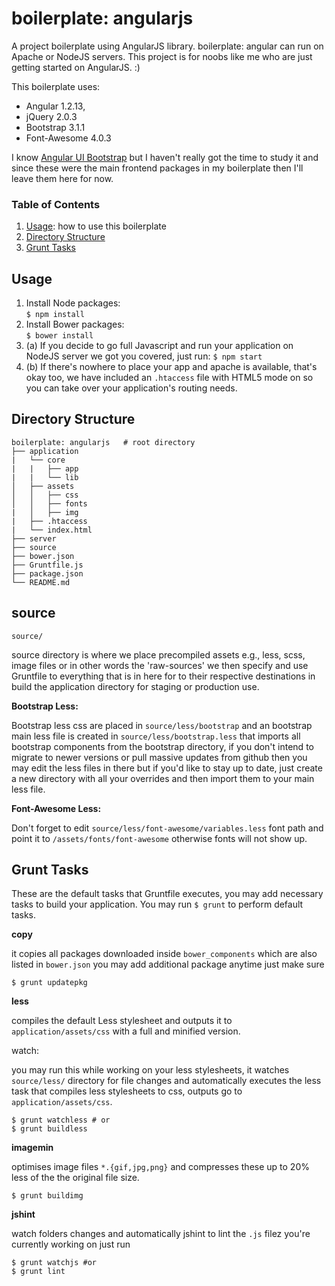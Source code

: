 boilerplate: angularjs
======================

A project boilerplate using AngularJS library. boilerplate: angular can run on 
Apache or NodeJS servers. This project is for noobs like me who are just getting
started on AngularJS. :)

This boilerplate uses:

- Angular 1.2.13,
- jQuery 2.0.3
- Bootstrap 3.1.1
- Font-Awesome 4.0.3

I know [Angular UI Bootstrap](http://angular-ui.github.io/bootstrap/) but I
haven't really got the time to study it and since these were the main frontend
packages in my boilerplate then I'll leave them here for now.


### Table of Contents

1. [Usage](#usage): how to use this boilerplate
2. [Directory Structure](#directory-structure)
3. [Grunt Tasks](#grunt-tasks)

Usage
-----

1. Install Node packages:   
   `$ npm install`
2. Install Bower packages:   
  `$ bower install`
3. (a) If you decide to go full Javascript and run your application on NodeJS server
       we got you covered, just run: `$ npm start`
4. (b) If there's nowhere to place your app and apache is available, that's
       okay too, we have included an `.htaccess` file with HTML5 mode on so you
       can take over your application's routing needs.

Directory Structure
-------------------

``` shell
boilerplate: angularjs   # root directory
├── application
|   └── core
|   |   ├── app
|   |   └── lib
│   ├── assets
│   │   ├── css
│   │   ├── fonts
|   │   ├── img
|   ├── .htaccess
|   └── index.html
├── server
├── source
├── bower.json
├── Gruntfile.js
├── package.json
└── README.md
```

source 
------

`source/`

source directory is where we place precompiled assets e.g., less, scss, image
files or in other words the  'raw-sources' we then specify and use Gruntfile to
everything that is in here for to their respective destinations in build the
application directory for staging or production use.

**Bootstrap Less:**

Bootstrap less css are placed in `source/less/bootstrap` and an bootstrap main
less file is created in `source/less/bootstrap.less` that imports all bootstrap
components from the bootstrap directory, if you don't intend to migrate to newer
versions or pull massive updates from github then you may edit the less files
in there but if you'd like to stay up to date, just create a new directory with
all your overrides and then import them to your main less file.

**Font-Awesome Less:**

Don't forget to edit `source/less/font-awesome/variables.less` font path and
point it to `/assets/fonts/font-awesome` otherwise fonts will not show up.

Grunt Tasks
-----------

These are the default tasks that Gruntfile executes, you may add necessary tasks
to build your application. You may run `$ grunt` to perform default tasks.

**copy**

it copies all packages downloaded inside `bower_components` which are also 
listed in `bower.json` you may add additional package anytime just make sure 

```shell
$ grunt updatepkg
```

**less**

compiles the default Less stylesheet and outputs it to `application/assets/css`
with a full and minified version.

watch:

you may run this while working on your less stylesheets, it watches `source/less/`
directory for file changes and automatically executes the less task that compiles
less stylesheets to css, outputs go to `application/assets/css`.

```shell 
$ grunt watchless # or 
$ grunt buildless
``` 

**imagemin**

optimises image files `*.{gif,jpg,png}` and compresses 
these up to 20% less of the the original file size.

```shell
$ grunt buildimg
```

**jshint**

watch folders changes and automatically jshint to lint the `.js` filez you're 
currently working on just run

```shell 
$ grunt watchjs #or 
$ grunt lint
```